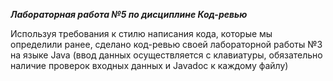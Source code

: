 ***Лабораторная работа №5 по дисциплине Код-ревью***

 Используя требования к стилю написания кода, которые мы определили ранее, сделано код-ревью своей лабораторной работы №3 на языке Java (ввод данных осуществляется с клавиатуры, обязательно наличие проверок входных данных и Javadoc к каждому файлу)
